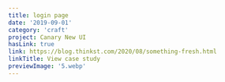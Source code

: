 ```yaml
---
title: login page
date: '2019-09-01'
category: 'craft'
project: Canary New UI
hasLink: true
link: https://blog.thinkst.com/2020/08/something-fresh.html
linkTitle: View case study
previewImage: '5.webp'
---
```

